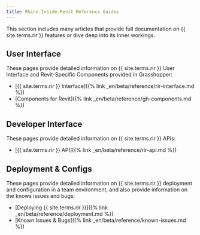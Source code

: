 ```yaml
---
title: Rhino.Inside.Revit Reference Guides
---
```


This section includes many articles that provide full documentation on {{ site.terms.rir }} features or dive deep into its inner workings.

## User Interface

These pages provide detailed information on {{ site.terms.rir }} User Interface and Revit-Specific Components provided in Grasshopper:

- [{{ site.terms.rir }} Interface]({% link _en/beta/reference/rir-interface.md %})
- [Components for Revit]({% link _en/beta/reference/gh-components.md %})


## Developer Interface

These pages provide detailed information on {{ site.terms.rir }} APIs:

- [{{ site.terms.rir }} API]({% link _en/beta/reference/rir-api.md %})

## Deployment & Configs

These pages provide detailed information on {{ site.terms.rir }} deployment and configuration in a team environment, and also provide information on the knows issues and bugs:

- [Deploying {{ site.terms.rir }}]({% link _en/beta/reference/deployment.md %})
- [Known Issues & Bugs]({% link _en/beta/reference/known-issues.md %})
